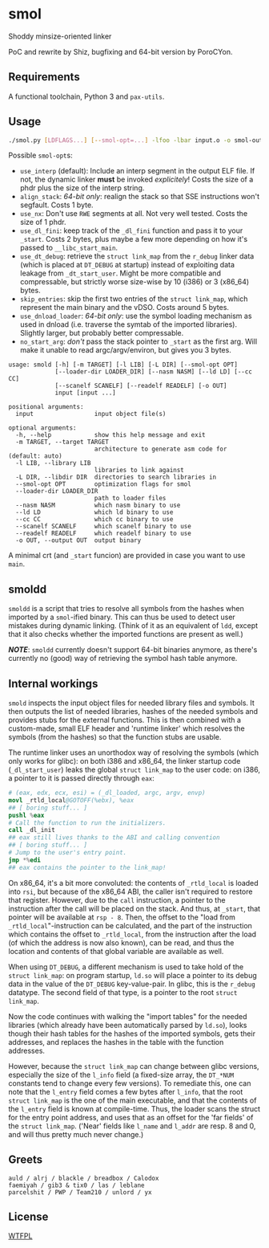 # smol

Shoddy minsize-oriented linker

PoC and rewrite by Shiz, bugfixing and 64-bit version by PoroCYon.

## Requirements

A functional toolchain, Python 3 and `pax-utils`.

## Usage

```sh
./smol.py [LDFLAGS...] [--smol-opt=...] -lfoo -lbar input.o -o smol-output
```

Possible `smol-opt`s:
* `use_interp` (default): Include an interp segment in the output ELF file.
  If not, the dynamic linker **must** be invoked *explicitely*!
  Costs the size of a phdr plus the size of the interp string.
* `align_stack`: *64-bit only*: realign the stack so that SSE instructions
  won't segfault. Costs 1 byte.
* `use_nx`: Don't use `RWE` segments at all. Not very well tested. Costs the
  size of 1 phdr.
* `use_dl_fini`: keep track of the `_dl_fini` function and pass it to your
  `_start`. Costs 2 bytes, plus maybe a few more depending on how it's passed
  to `__libc_start_main`.
* `use_dt_debug`: retrieve the `struct link_map` from the `r_debug` linker
  data (which is placed at `DT_DEBUG` at startup) instead of exploiting data
  leakage from `_dt_start_user`. Might be more compatible and compressable, but
  strictly worse size-wise by 10 (i386) or 3 (x86_64) bytes.
* `skip_entries`: skip the first two entries of the `struct link_map`, which
  represent the main binary and the vDSO. Costs around 5 bytes.
* `use_dnload_loader`: *64-bit only*: use the symbol loading mechanism as used
  in dnload (i.e. traverse the symtab of the imported libraries). Slightly
  larger, but probably better compressable.
* `no_start_arg`: *don't* pass the stack pointer to `_start` as the first arg.
  Will make it unable to read argc/argv/environ, but gives you 3 bytes.

```
usage: smold [-h] [-m TARGET] [-l LIB] [-L DIR] [--smol-opt OPT]
             [--loader-dir LOADER_DIR] [--nasm NASM] [--ld LD] [--cc CC]
             [--scanelf SCANELF] [--readelf READELF] [-o OUT]
             input [input ...]

positional arguments:
  input                 input object file(s)

optional arguments:
  -h, --help            show this help message and exit
  -m TARGET, --target TARGET
                        architecture to generate asm code for (default: auto)
  -l LIB, --library LIB
                        libraries to link against
  -L DIR, --libdir DIR  directories to search libraries in
  --smol-opt OPT        optimization flags for smol
  --loader-dir LOADER_DIR
                        path to loader files
  --nasm NASM           which nasm binary to use
  --ld LD               which ld binary to use
  --cc CC               which cc binary to use
  --scanelf SCANELF     which scanelf binary to use
  --readelf READELF     which readelf binary to use
  -o OUT, --output OUT  output binary
```

A minimal crt (and `_start` funcion) are provided in case you want to use `main`.

## smoldd

`smoldd` is a script that tries to resolve all symbols from the hashes when
imported by a `smol`-ified binary. This can thus be used to detect user mistakes
during dynamic linking. (Think of it as an equivalent of `ldd`, except that it
also checks whether the imported functions are present as well.)

***NOTE***: `smoldd` currently doesn't support 64-bit binaries anymore, as
there's currently no (good) way of retrieving the symbol hash table anymore.

## Internal workings

`smold` inspects the input object files for needed library files and symbols.
It then outputs the list of needed libraries, hashes of the needed symbols and
provides stubs for the external functions. This is then combined with a
custom-made, small ELF header and 'runtime linker' which resolves the symbols
(from the hashes) so that the function stubs are usable.

The runtime linker uses an unorthodox way of resolving the symbols (which only
works for glibc): on both i386 and x86_64, the linker startup code
(`_dl_start_user`) leaks the global `struct link_map` to the user code:
on i386, a pointer to it is passed directly through `eax`:

```s
# (eax, edx, ecx, esi) = (_dl_loaded, argc, argv, envp)
movl _rtld_local@GOTOFF(%ebx), %eax
## [ boring stuff... ]
pushl %eax
# Call the function to run the initializers.
call _dl_init
## eax still lives thanks to the ABI and calling convention
## [ boring stuff... ]
# Jump to the user's entry point.
jmp *%edi
## eax contains the pointer to the link_map!
```

On x86_64, it's a bit more convoluted: the contents of `_rtld_local` is loaded
into `rsi`, but because of the x86_64 ABI, the caller isn't required to restore
that register. However, due to the `call` instruction, a pointer to the
instruction after the call will be placed on the stack. And thus, at `_start`,
that pointer will be available at `rsp - 8`. Then, the offset to the "load from
`_rtld_local`"-instruction can be calculated, and the part of the instruction
which contains the offset to `_rtld_local`, from the instruction after the load
(of which the address is now also known), can be read, and thus the location
and contents of that global variable are available as well.

When using `DT_DEBUG`, a different mechanism is used to take hold of the
`struct link_map`: on program startup, `ld.so` will place a pointer to its
debug data in the value of the `DT_DEBUG` key-value-pair. In glibc, this is
the `r_debug` datatype. The second field of that type, is a pointer to the
root `struct link_map`.

Now the code continues with walking the "import tables" for the needed
libraries (which already have been automatically parsed by `ld.so`), looks
though their hash tables for the hashes of the imported symbols, gets their
addresses, and replaces the hashes in the table with the function addresses.

However, because the `struct link_map` can change between glibc versions,
especially the size of the `l_info` field (a fixed-size array, the `DT_*NUM`
constants tend to change every few versions). To remediate this, one can note
that the `l_entry` field comes a few bytes after `l_info`, that the root
`struct link_map` is the one of the main executable, and that the contents of
the `l_entry` field is known at compile-time. Thus, the loader scans the struct
for the entry point address, and uses that as an offset for the 'far fields' of
the `struct link_map`. ('Near' fields like `l_name` and `l_addr` are resp. 8
and 0, and will thus pretty much never change.)

## Greets

```
auld / alrj / blackle / breadbox / Calodox
faemiyah / gib3 & tix0 / las / leblane
parcelshit / PWP / Team210 / unlord / yx
```

## License

[WTFPL](/LICENSE)
